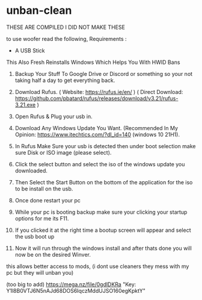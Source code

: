 # unban-clean

THESE ARE COMPILED I DID NOT MAKE THESE

to use woofer read the following,
Requirements : 
- A USB Stick 

This Also Fresh Reinstalls Windows Which Helps You With HWID Bans

1) Backup Your Stuff To Google Drive or Discord or something so your not taking half a day to get everything back.

2) Download Rufus.
( Website: https://rufus.ie/en/ )
( Direct Download: https://github.com/pbatard/rufus/releases/download/v3.21/rufus-3.21.exe )

3) Open Rufus & Plug your usb in.

4) Download Any Windows Update You Want.
(Recommended In My Opinion: https://www.itechtics.com/?dl_id=140 (windows 10 21H1).

5) In Rufus Make Sure your usb is detected then under boot selection make sure Disk or ISO image (please select).

6) Click the select button and select the iso of the windows update you downloaded.

7) Then Select the Start Button on the bottom of the application for the iso to be install on the usb.

8) Once done restart your pc

9) While your pc is booting backup make sure your clicking your startup options for me its F11.

10) If you clicked it at the right time a bootup screen will appear and select the usb boot up

11) Now it will run through the windows install and after thats done you will now be on the desired Winver.

this allows better access to mods, (i dont use cleaners they mess with my pc but they will unban you)

(too big to add) https://mega.nz/file/0gdlDKRa "Key: Y1l8B0VTJ6N5nAJd68DOS6IqczMddUJSO160egKpktY"
